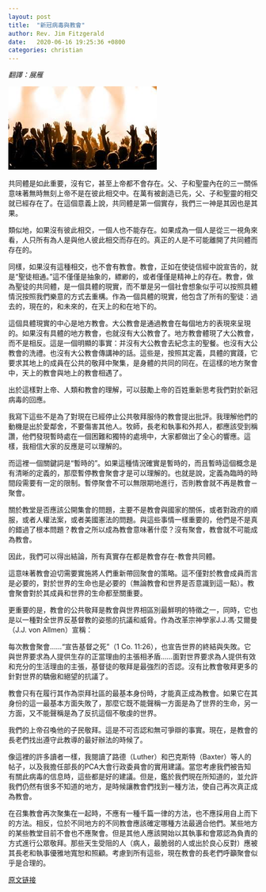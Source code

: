 ```yaml
---
layout: post
title:  "新冠病毒與教會"
author: Rev. Jim Fitzgerald
date:   2020-06-16 19:25:36 +0800
categories: christian
---
```

*翻譯：展雁*

![](\assets\images\pub-worship.jpg)

共同體是如此重要，沒有它，甚至上帝都不會存在。父、子和聖靈內在的三一關係意味著無時無刻上帝不是在彼此相交中。在萬有被創造已先，父、子和聖靈的相交就已經存在了。在這個意義上說，共同體是第一個實存，我們三一神是其因也是其果。

類似地，如果沒有彼此相交，一個人也不能存在。如果成為一個人是從三一視角來看，人只所有為人是與他人彼此相交而存在的。真正的人是不可能離開了共同體而存在的。

同樣，如果沒有這種相交，也不會有教會。教會，正如在使徒信經中說宣告的，就是“聖徒相通。”這不僅僅是抽象的，縹緲的，或者僅僅是精神上的存在。教會，做為聖徒的共同體，是一個具體的現實，而不單是另一個社會想象似乎可以按照具體情況按照我們樂意的方式去重構。作為一個具體的現實，他包含了所有的聖徒：過去的，現在的，和未來的，在天上的和在地下的。

這個具體現實的中心是地方教會。大公教會是通過教會在每個地方的表現來呈現的。如果沒有具體的地方教會，也就沒有大公教會了。地方教會體現了大公教會，而不是相反。這是一個明顯的事實：并沒有大公教會去紀念主的聖餐。也沒有大公教會的洗禮。也沒有大公教會傳講神的話。這些是，按照其定義，具體的實踐，它要求其地上的成員在公共的敬拜中聚集，是身體的共同的同在。在這樣的地方聚會中，天上的教會與地上的教會相遇了。

出於這樣對上帝、人類和教會的理解，可以鼓勵上帝的百姓重新思考我們對於新冠病毒的回應。

我寫下這些不是為了對現在已經停止公共敬拜服侍的教會提出批評。我理解他們的動機是出於愛鄰舍，不要傷害其他人。牧師，長老和執事和外邦人，都應該受到稱讚，他們發現暫時處在一個困難和獨特的處境中，大家都做出了全心的響應。這樣，我相信大家的反應是可以理解的。

而這裡一個關鍵詞是“暫時的”。如果這種情況確實是暫時的，而且暫時這個概念是有清晰的定義的，那麼暫停教會聚會才是可以理解的。也就是說，定義為臨時的時間段需要有一定的限制。暫停聚會不可以無限期地進行，否則教會就不再是教會－聚會。

關於教堂是否應該公開集會的問題，主要不是教會與國家的關係，或者對政府的順服，或者人權法案，或者美國憲法的問題。與這些事情一樣重要的，他們是不是真的錯過了根本問題？教會之所以成為教會意味著什麼？沒有聚會，教會就不可能成為教會。

因此，我們可以得出結論，所有真實存在都是教會存在-教會共同體。

這意味著教會迫切需要實施將人們重新帶回聚會的策略。這不僅對於教會成員而言是必要的，對於世界的生命也是必要的（無論教會和世界是否意識到這一點）。教會聚會對於其成員和世界的生命都至關重要。

更重要的是，教會的公共敬拜是教會與世界相區別最鮮明的特徵之一，同時，它也是以一種對全世界反基督教的姿態的抗議和威脅。作為改革宗神學家J.J.馮·艾爾曼（J.J. von Allmen）宣稱：

每次教會聚會……“宣告基督之死”（1 Co. 11:26），也宣告世界的終結與失敗。它與世界要求為人提供生存的正當理由的主張相矛盾……面對世界要求為人提供有效和充分的生活理由的主張，基督徒的敬拜是最強烈的否認。沒有比教會敬拜更多的針對世界的驕傲和絕望的抗議了。

教會只有在履行其作為崇拜社區的最基本身份時，才能真正成為教會。如果它在其身份的這一最基本方面失敗了，那麼它既不能聲稱一方面是為了世界的生命，另一方面，又不能聲稱是為了反抗這個不敬虔的世界。

我們的上帝召喚他的子民敬拜。這是不可否認和無可爭辯的事實。現在，是教會的長老們找出遵守此教導的最好辦法的時候了。

像這裡的許多讀​​者一樣，我閱讀了路德（Luther）和巴克斯特（Baxter）等人的帖子，以及我擔任部長的PCA大會行政委員會的實用建議。當您考慮我們被告知有關此病毒的信息時，這些都是好的建議。但是，鑑於我們現在所知道的，並允許我們仍然有很多不知道的地方，是時候讓教會們找到一種方法，使自己再次真正成為教會。

在召集教會再次聚集在一起時，不應有一種千篇一律的方法，也不應採用自上而下的方法。相反，位於不同地方的不同教會應該確定哪種方法最適合他們。某些地方的某些教堂目前不會也不應聚會。但是其他人應該開始以其執事和會眾認為負責的方式進行公眾敬拜。那些天生受阻的人（病人，最脆弱的人或出於良心反對）應被其長老和執事優雅地寬恕和照顧。考慮到所有這些，現在教會的長老們呼籲聚會似乎是合理的。

[原文链接](https://libertarianchristians.com/2020/05/06/coronavirus-and-the-church/)